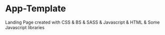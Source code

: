 # App-Template

Landing Page created with CSS & BS & SASS & Javascript & HTML & Some Javascript libraries 
